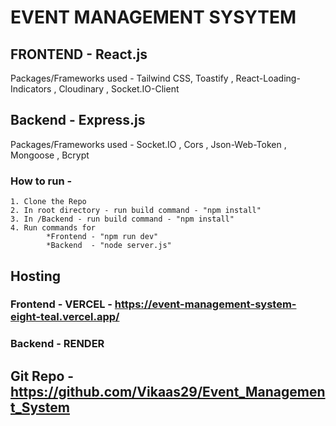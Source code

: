 # EVENT MANAGEMENT SYSYTEM


## FRONTEND - React.js
Packages/Frameworks used  - Tailwind CSS, Toastify , React-Loading-Indicators , Cloudinary , Socket.IO-Client 

## Backend - Express.js
Packages/Frameworks used  - Socket.IO , Cors , Json-Web-Token , Mongoose , Bcrypt



### How to run - 
    1. Clone the Repo
    2. In root directory - run build command - "npm install"
    3. In /Backend - run build command - "npm install"
    4. Run commands for 
            *Frontend - "npm run dev"
            *Backend  - "node server.js"


## Hosting 
###     Frontend - VERCEL - https://event-management-system-eight-teal.vercel.app/
###     Backend  - RENDER 



## Git Repo - https://github.com/Vikaas29/Event_Management_System